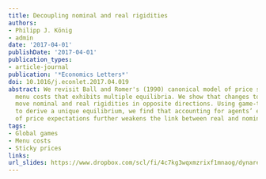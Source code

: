 ```yaml
---
title: Decoupling nominal and real rigidities
authors:
- Philipp J. König
- admin
date: '2017-04-01'
publishDate: '2017-04-01'
publication_types:
- article-journal
publication: '*Economics Letters*'
doi: 10.1016/j.econlet.2017.04.019
abstract: We revisit Ball and Romer's (1990) canonical model of price setting with
  menu costs that exhibits multiple equilibria. We show that changes to firms’ markups
  move nominal and real rigidities in opposite directions. Using game-theoretic tools
  to derive a unique equilibrium, we find that accounting for agents’ endogenous adjustment
  of price expectations further weakens the link between real and nominal rigidities.
tags:
- Global games
- Menu costs
- Sticky prices
links:
url_slides: https://www.dropbox.com/scl/fi/4c7kg3wqxmzrixf1mnaog/dynare_2016.pdf?rlkey=mtam4jnggq448xugss8u98ety&dl=0
---
```

